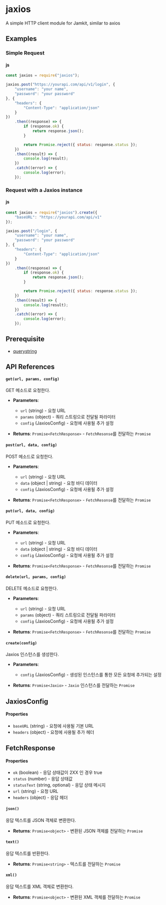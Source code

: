 # jaxios
A simple HTTP client module for Jamkit, similar to axios

## Examples

### Simple Request

#### js
```js
const jaxios = require("jaxios");

jaxios.post("https://yourapi.com/api/v1/login", {
    "username": "your name",
    "password": "your password"
}, {
    "headers": {
        "Content-Type": "application/json"
    }
})
    .then((response) => {
        if (response.ok) {
            return response.json();
        }

        return Promise.reject({ status: response.status });
    })
    .then((result) => {
        console.log(result);
    })
    .catch((error) => {
        console.log(error);
    });
```

### Request with a Jaxios instance

#### js
```js
const jaxios = require("jaxios").create({
    "baseURL": "https://yourapi.com/api/v1"
});

jaxios.post("/login", {
    "username": "your name",
    "password": "your password"
}, {
    "headers": {
        "Content-Type": "application/json"
    }
})
    .then((response) => {
        if (response.ok) {
            return response.json();
        }

        return Promise.reject({ status: response.status });
    })
    .then((result) => {
        console.log(result);
    })
    .catch((error) => {
        console.log(error);
    });
```

## Prerequisite

- [querystring](https://github.com/jamkit-modules/querystring)


## API References

#### `get(url, params, config)`

GET 메소드로 요청한다.

- **Parameters**:
  - `url` (string) - 요청 URL
  - `params` (object) - 쿼리 스트링으로 전달될 파라미터
  - `config` (JaxiosConfig) - 요청에 사용될 추가 설정

- **Returns**: `Promise<FetchResponse>` - `FetchResonse`를 전달하는 `Promise`


#### `post(url, data, config)`

POST 메소드로 요청한다.

- **Parameters**:
  - `url` (string) - 요청 URL
  - `data` (object | string) - 요청 바디 데이터
  - `config` (JaxiosConfig) - 요청에 사용될 추가 설정

- **Returns**: `Promise<FetchResponse>` - `FetchResonse`를 전달하는 `Promise`


#### `put(url, data, config)`

PUT 메소드로 요청한다.

- **Parameters**:
  - `url` (string) - 요청 URL
  - `data` (object | string) - 요청 바디 데이터
  - `config` (JaxiosConfig) - 요청에 사용될 추가 설정

- **Returns**: `Promise<FetchResponse>` - `FetchResonse`를 전달하는 `Promise`


#### `delete(url, params, config)`

DELETE 메소드로 요청한다.

- **Parameters**:
  - `url` (string) - 요청 URL
  - `params` (object) - 쿼리 스트링으로 전달될 파라미터
  - `config` (JaxiosConfig) - 요청에 사용될 추가 설정

- **Returns**: `Promise<FetchResponse>` - `FetchResonse`를 전달하는 `Promise`


#### `create(config)`

Jaxios 인스턴스를 생성한다.

- **Parameters**:
  - `config` (JaxiosConfig) - 생성된 인스턴스를 통한 모든 요청에 추가되는 설정

- **Returns**: `Promise<Jaxio>` - `Jaxio` 인스턴스를 전달하는 `Promise`

## JaxiosConfig

#### Properties

  - `baseURL` (string) - 요청에 사용될 기본 URL
  - `headers` (object) - 요청에 사용될 추가 헤더

## FetchResponse

#### Properties

  - `ok` (boolean) - 응답 상태값이 2XX 인 경우 true
  - `status` (number) - 응답 상태값
  - `statusText` (string, optional) - 응답 상태 메시지
  - `url` (string) - 요청 URL
  - `headers` (object) - 응답 헤더

#### `json()`

응답 텍스트를 JSON 객체로 변환한다.

- **Returns**: `Promise<object>` - 변환된 JSON 객체를 전달하는 `Promise`

#### `text()`

응답 텍스트를 반환한다.

- **Returns**: `Promise<string>` - 텍스트를 전달하는 `Promise`

#### `xml()`

응답 텍스트를 XML 객체로 변환한다.

- **Returns**: `Promise<object>` - 변환된 XML 객체를 전달하는 `Promise`
